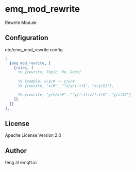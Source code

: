 
emq_mod_rewrite
===============

Rewrite Module

Configuration
-------------

etc/emq_mod_rewrite.config

```erlang
[
  {emq_mod_rewrite, [
    {rules, [
      %% {rewrite, Topic, Re, Dest}
      
      %% Example: x/y/# -> z/y/#
      %% {rewrite, "x/#", "^x/y/(.+)$", "z/y/$1"},

      %% {rewrite, "y/+/z/#", "^y/(.+)/z/(.+)$", "y/z/$2"}
    ]}
  ]}
].

```

License
-------

Apache License Version 2.0

Author
------

feng at emqtt.io

